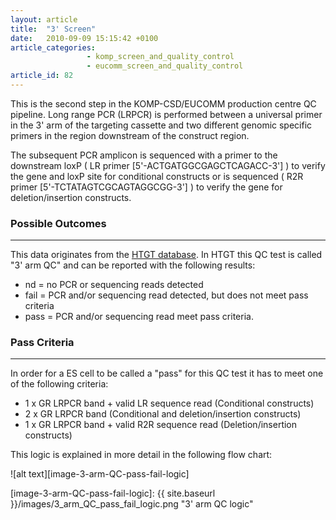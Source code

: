 ```yaml
---
layout: article
title:  "3' Screen"
date:   2010-09-09 15:15:42 +0100
article_categories:
                 - komp_screen_and_quality_control
                 - eucomm_screen_and_quality_control
article_id: 82
---
```


This is the second step in the KOMP-CSD/EUCOMM production centre QC pipeline.
Long range PCR (LRPCR) is performed between a universal primer in the 3' arm of the targeting cassette and two different genomic specific primers in the region downstream of the construct region.

The subsequent PCR amplicon is sequenced with a primer to the downstream loxP ( LR primer [5'-ACTGATGGCGAGCTCAGACC-3'] ) to verify the gene and loxP site for conditional constructs or is sequenced ( R2R primer [5'-TCTATAGTCGCAGTAGGCGG-3'] ) to verify the gene for deletion/insertion constructs.

### Possible Outcomes
---
This data originates from the [HTGT database][htgt].  In HTGT this QC test is called "3' arm QC" and can be reported with the following results:

* nd = no PCR or sequencing reads detected
* fail = PCR and/or sequencing read detected, but does not meet pass criteria
* pass = PCR and/or sequencing read meet pass criteria.

### Pass Criteria
---
In order for a ES cell to be called a "pass" for this QC test it has to meet one of the following criteria:

* 1 x GR LRPCR band + valid LR sequence read (Conditional constructs)
* 2 x GR LRPCR band (Conditional and deletion/insertion constructs)
* 1 x GR LRPCR band + valid R2R sequence read (Deletion/insertion constructs)

This logic is explained in more detail in the following flow chart:

![alt text][image-3-arm-QC-pass-fail-logic]

[htgt]: https://www.sanger.ac.uk/htgt/htgt2/welcome
[image-3-arm-QC-pass-fail-logic]: {{ site.baseurl }}/images/3_arm_QC_pass_fail_logic.png "3' arm QC logic"